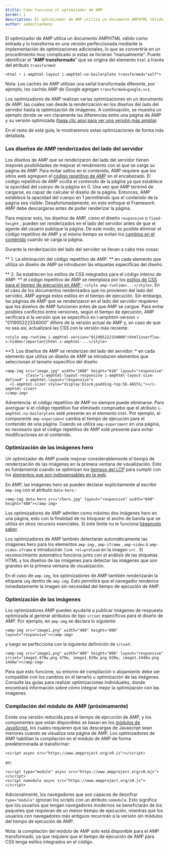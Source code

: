 ```yaml
---
$title: Cómo funciona el optimizador de AMP
$order: 1
description: El optimizador de AMP utiliza un documento AMPHTML válido como entrada y lo transforma en una versión perfeccionada mediante la implementación de optimizaciones adicionales, lo que se convertiría en un procedimiento muy complicado si estas se hicieran “manualmente”. En esta guía se explica detalladamente cómo funciona el optimizador de AMP.
author: sebastianbenz
---
```


El optimizador de AMP utiliza un documento AMPHTML válido como entrada y lo transforma en una versión perfeccionada mediante la implementación de optimizaciones adicionales, lo que se convertiría en un procedimiento muy complicado si estas se hicieran “manualmente”. Puede identificar el “**AMP transformado**” que se origina del elemento `html` a través del atributo `transformed`:

```
<html ⚡ i-amphtml-layout i-amphtml-no-boilerplate transformed="self">
```

Nota: Los cachés de AMP utilizan una señal transformada diferente, por ejemplo, los cachés AMP de Google agregan `transformed=google;v=1`.

Los optimizadores de AMP realizan varias optimizaciones en un documento de AMP, las cuales van desde la renderización en los diseños del lado del servidor hasta la optimización de imágenes. A continuación, se muestra un ejemplo donde se ven claramente las diferencias entre una página de AMP y su versión optimizada ([haga clic aquí para ver una versión más amplia](/static/img/docs/guides/optimized-amp-diff.png)).

<a href="/static/img/docs/guides/optimized-amp-diff.png"><amp-img lightbox layout="responsive" width="2560" height="773" src="/static/img/docs/guides/optimized-amp-diff.png"></amp-img></a>

En el resto de esta guía, le mostraremos estas optimizaciones de forma más detallada.

### Los diseños de AMP renderizados del lado del servidor

Los diseños de AMP que se renderizaron del lado del servidor tienen mayores posibilidades de mejorar el rendimiento con el que se carga su página de AMP. Para evitar saltos en el contenido, AMP requiere que los sitios web agreguen el [código repetitivo de AMP](https://amp.dev/documentation/guides-and-tutorials/learn/spec/amp-boilerplate/?format=websites) en el encabezado. El código repetitivo de AMP oculta el contenido de la página ya que establece la opacidad del cuerpo de la página en 0. Una vez que AMP terminó de cargarse, es capaz de calcular el diseño de la página. Entonces, AMP establece la opacidad del cuerpo en 1 permitiendo que el contenido de la página sea visible. Desafortunadamente, en este enfoque el Framework AMP debe descargarse antes de poder renderizar la página.

Para mejorar esto, los diseños de AMP, como el diseño `responsive` o `fixed-height` , pueden ser renderizados en el lado del servidor antes de que el agente del usuario publique la página. De este modo, es posible eliminar el código repetitivo de AMP y al mismo tiempo se evitan los [cambios en el contenido](https://web.dev/cls/) cuando se carga la página.

Durante la renderización del lado del servidor se llevan a cabo tres cosas:

** 1. La eliminación del código repetitivo de AMP: ** en cada elemento que utiliza un diseño de AMP se introducen las etiquetas específicas del diseño.

** 2. Se establecen los estilos de CSS integrados para el código interno de AMP: ** el código repetitivo de AMP se reemplaza por los <a href="https://ampjs.org/v0.css" data-md-type="link">estilos de CSS para el tiempo de ejecución en AMP </a>: `<style amp-runtime>...</style>`. En el caso de los documentos renderizados que no provienen del lado del servidor, AMP agrega estos estilos en el tiempo de ejecución. Sin embargo, las páginas de AMP que se renderizaron en el lado del servidor requieren que los diseños de AMP funcionen antes de que AMP se cargue. Para evitar posibles conflictos entre versiones, según el tiempo de ejecución, AMP verificará si la versión que se especificó en i-amphtml-version = "011905222334000" difiere de la versión actual de AMP y, en caso de que no sea así, actualizará las CSS con la versión más reciente.

```
<style amp-runtime i-amphtml-version="011905222334000">html{overflow-x:hidden!important}html.i-amphtml-...</style>
```

⁣**3. Los diseños de AMP se renderizan del lado del servidor: * en cada elemento que utiliza un diseño de AMP se introducen elementos que seleccionan el tamaño específico del diseño

```
<amp-img src="image.jpg" width="1080" height="610" layout="responsive"
         class="i-amphtml-layout-responsive i-amphtml-layout-size-defined" i-amphtml-layout="responsive">
  <i-amphtml-sizer style="display:block;padding-top:56.4815%;"></i-amphtml-sizer>
</amp-img>
```

Advertencia: el código repetitivo de AMP no siempre puede eliminarse. Para averiguar si el código repetitivo fue eliminado compruebe que el atributo `i-amphtml-no-boilerplate` esté presente en el elemento `html`. Por ejemplo, el componente `amp-experiment` cambia el tiempo de ejecución para el contenido de una página. Cuando se utiliza `amp-experiment` en una página, es necesario que el código repetitivo de AMP esté presente para evitar modificaciones en el contenido.

### Optimización de las imágenes hero

Un optimizador de AMP puede mejorar considerablemente el tiempo de renderización de las imágenes en la primera ventana de visualización. Esto es fundamental cuando se optimizan los [tiempos del LCP](https://web.dev/lcp/) para cumplir con los [elementos que son indispensables en la web](https://web.dev/vitals).

En AMP, las imágenes hero se pueden declarar explícitamente al escribir `amp-img` con el atributo `data-hero` :

```
<amp-img data-hero src="/hero.jpg" layout="responsive" width="640" height="480"></amp-img>
```

Los optimizadores de AMP admiten como máximo dos imágenes hero en una página, esto con la finalidad de no bloquear el ancho de banda que se utiliza en otros recursos esenciales. Si este límite no le funciona [háganoslo saber](https://github.com/ampproject/amp-toolbox/issues).

Los optimizadores de AMP también detectarán automáticamente las imágenes hero para los elementos `amp-img` , `amp-iframe` , `amp-video` o `amp-video-iframe` e introducirán `link rel=preload` en la imagen `src` . El reconocimiento automático funciona junto con el análisis de las etiquetas HTML y los diseños de las imágenes para detectar las imágenes que son grandes en la primera ventana de visualización.

En el caso de `amp-img`, los optimizadores de AMP también renderizarán la etiqueta `img` dentro de `amp-img`. Esto permitirá que el navegador renderice inmediatamente la imagen sin necesidad del tiempo de ejecución de AMP.

### Optimización de las imágenes

Los optimizadores AMP pueden ayudarle a publicar imágenes de respuesta optimizada al generar atributos de tipo `srcset` específicos para el diseño de AMP. Por ejemplo, en `amp-img` se declara lo siguiente:

```
<amp-img src="image1.png" width="400" height="800" layout="responsive"></amp-img>
```

y luego se perfecciona con la siguiente definición de `srcset`:

```
<amp-img src="image1.png" width="400" height="800" layout="responsive" srcset="image1.470w.png 470w, image1.820w.png 820w, image1.1440w.png 1440w"></amp-img>
```

Para que esto funcione, su entorno de compilación o alojamiento debe ser compatible con los cambios en el tamaño u optimización de las imágenes. Consulte las guías para realizar optimizaciones individuales, donde encontrará información sobre cómo integrar mejor la optimización con las imágenes.

### Compilación del módulo de AMP (próximamente)

Existe una versión reducida para el tiempo de ejecución de AMP, y los componentes que están disponibles se basan en los [módulos de JavaScript](https://v8.dev/features/modules#browser), los cuales requieren que las descargas de Javascript sean menores cuando se visualiza una página de AMP. Los optimizadores de AMP habilitan la compilación en el módulo de AMP de forma predeterminada al transformar:

```
<script async src="https://www.ampproject.org/v0.js"></script>
```

en:

```
<script type="module" async src="https://www.ampproject.org/v0.mjs"></script>
<script nomodule async src="https://www.ampproject.org/v0.js"></script>
```

Adicionalmente, los navegadores que son capaces de descifrar `type="module"` ignoran los scripts con un atributo `nomodule`. Esto significa que los usuarios que tengan navegadores modernos se beneficiarán de los paquetes que requieran de un menor tiempo de ejecución, mientras que los usuarios con navegadores más antiguos recurrirán a la versión sin módulos del tiempo de ejecución de AMP.

Nota: la compilación del módulo de AMP solo está disponible para el AMP transformado, ya que requiere que el tiempo de ejecución de AMP para CSS tenga estilos integrados en el código.

